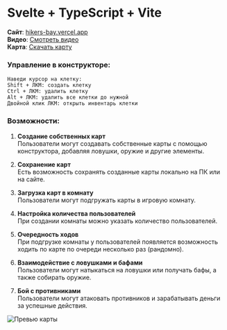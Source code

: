 # Svelte + TypeScript + Vite

**Сайт**: [hikers-bay.vercel.app](https://hikers-bay.vercel.app/)  
**Видео**: [Смотреть видео](https://drive.google.com/file/d/1dtvia9FmMCbD1kVNiKGhhoNly3w4hElt/view?usp=sharing)  
**Карта**: [Скачать карту](https://disk.yandex.ru/d/o6s72EUwudpdyA)  

### Управление в конструкторе:
```
Наведи курсор на клетку: 
Shift + ЛКМ: создать клетку  
Ctrl + ЛКМ: удалить клетку  
Alt + ЛКМ: удалить все клетки до нужной  
Двойной клик ЛКМ: открыть инвентарь клетки  
```

### Возможности:

1. **Создание собственных карт**  
   Пользователи могут создавать собственные карты с помощью конструктора, добавляя ловушки, оружие и другие элементы.

2. **Сохранение карт**  
   Есть возможность сохранять созданные карты локально на ПК или на сайте.

3. **Загрузка карт в комнату**  
   Пользователи могут подгружать карты в игровую комнату.

4. **Настройка количества пользователей**  
   При создании комнаты можно указать количество пользователей.

5. **Очередность ходов**  
   При подгрузке комнаты у пользователей появляется возможность ходить по карте по очереди несколько раз (рандомно).

6. **Взаимодействие с ловушками и бафами**  
   Пользователи могут натыкаться на ловушки или получать бафы, а также собирать оружие.

7. **Бой с противниками**  
   Пользователи могут атаковать противников и зарабатывать деньги за успешные действия.

![Превью карты](https://github.com/user-attachments/assets/a07730f4-82fd-432e-af70-e585bf40fa2f)
